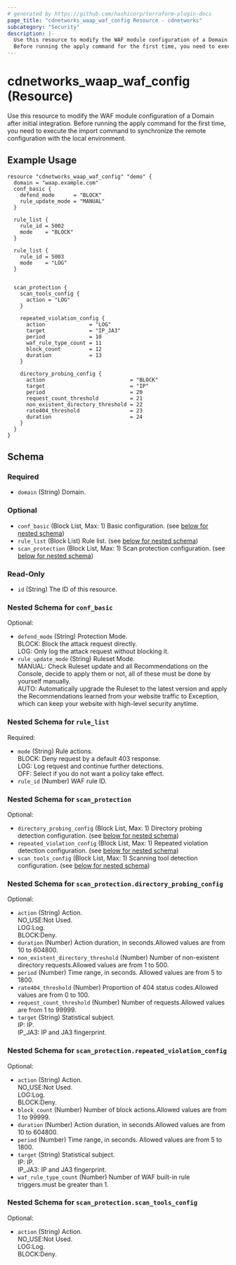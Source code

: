 ```yaml
---
# generated by https://github.com/hashicorp/terraform-plugin-docs
page_title: "cdnetworks_waap_waf_config Resource - cdnetworks"
subcategory: "Security"
description: |-
  Use this resource to modify the WAF module configuration of a Domain after initial integration. 
  Before running the apply command for the first time, you need to execute the import command to synchronize the remote configuration with the local environment.
---
```


# cdnetworks_waap_waf_config (Resource)

Use this resource to modify the WAF module configuration of a Domain after initial integration. 
Before running the apply command for the first time, you need to execute the import command to synchronize the remote configuration with the local environment.

## Example Usage

```hcl
resource "cdnetworks_waap_waf_config" "demo" {
  domain = "waap.example.com"
  conf_basic {
    defend_mode      = "BLOCK"
    rule_update_mode = "MANUAL"
  }

  rule_list {
    rule_id = 5002
    mode    = "BLOCK"
  }

  rule_list {
    rule_id = 5003
    mode    = "LOG"
  }


  scan_protection {
    scan_tools_config {
      action = "LOG"
    }

    repeated_violation_config {
      action              = "LOG"
      target              = "IP_JA3"
      period              = 10
      waf_rule_type_count = 11
      block_count         = 12
      duration            = 13
    }

    directory_probing_config {
      action                           = "BLOCK"
      target                           = "IP"
      period                           = 20
      request_count_threshold          = 21
      non_existent_directory_threshold = 22
      rate404_threshold                = 23
      duration                         = 24
    }
  }
}
```


<!-- schema generated by tfplugindocs -->
## Schema

### Required

- `domain` (String) Domain.

### Optional

- `conf_basic` (Block List, Max: 1) Basic configuration. (see [below for nested schema](#nestedblock--conf_basic))
- `rule_list` (Block List) Rule list. (see [below for nested schema](#nestedblock--rule_list))
- `scan_protection` (Block List, Max: 1) Scan protection configuration. (see [below for nested schema](#nestedblock--scan_protection))

### Read-Only

- `id` (String) The ID of this resource.

<a id="nestedblock--conf_basic"></a>
### Nested Schema for `conf_basic`

Optional:

- `defend_mode` (String) Protection Mode.<br/>BLOCK: Block the attack request directly.<br/>LOG: Only log the attack request without blocking it.
- `rule_update_mode` (String) Ruleset Mode.<br/>MANUAL: Check Ruleset update and all Recommendations on the Console, decide to apply them or not, all of these must be done by yourself manually.<br/>AUTO: Automatically upgrade the Ruleset to the latest version and apply the Recommendations learned from your website traffic to Exception, which can keep your website with high-level security anytime.


<a id="nestedblock--rule_list"></a>
### Nested Schema for `rule_list`

Required:

- `mode` (String) Rule actions.</br>
BLOCK: Deny request by a default 403 response.</br>
LOG: Log request and continue further detections.</br>
OFF: Select if you do not want a policy take effect.
- `rule_id` (Number) WAF rule ID.


<a id="nestedblock--scan_protection"></a>
### Nested Schema for `scan_protection`

Optional:

- `directory_probing_config` (Block List, Max: 1) Directory probing detection configuration. (see [below for nested schema](#nestedblock--scan_protection--directory_probing_config))
- `repeated_violation_config` (Block List, Max: 1) Repeated violation detection configuration. (see [below for nested schema](#nestedblock--scan_protection--repeated_violation_config))
- `scan_tools_config` (Block List, Max: 1) Scanning tool detection configuration. (see [below for nested schema](#nestedblock--scan_protection--scan_tools_config))

<a id="nestedblock--scan_protection--directory_probing_config"></a>
### Nested Schema for `scan_protection.directory_probing_config`

Optional:

- `action` (String) Action.</br>
NO_USE:Not Used.</br>
LOG:Log.</br>
BLOCK:Deny.
- `duration` (Number) Action duration, in seconds.Allowed values are from 10 to 604800.
- `non_existent_directory_threshold` (Number) Number of non-existent directory requests.Allowed values are from 1 to 500.
- `period` (Number) Time range, in seconds. Allowed values are from 5 to 1800.
- `rate404_threshold` (Number) Proportion of 404 status codes.Allowed values are from 0 to 100.
- `request_count_threshold` (Number) Number of requests.Allowed values are from 1 to 99999.
- `target` (String) Statistical subject. </br>
IP: IP. </br>
IP_JA3: IP and JA3 fingerprint.</br>


<a id="nestedblock--scan_protection--repeated_violation_config"></a>
### Nested Schema for `scan_protection.repeated_violation_config`

Optional:

- `action` (String) Action.</br>
NO_USE:Not Used.</br>
LOG:Log.</br>
BLOCK:Deny.
- `block_count` (Number) Number of block actions.Allowed values are from 1 to 99999.
- `duration` (Number) Action duration, in seconds.Allowed values are from 10 to 604800.
- `period` (Number) Time range, in seconds. Allowed values are from 5 to 1800.
- `target` (String) Statistical subject.</br>
IP: IP.</br>
IP_JA3: IP and JA3 fingerprint.
- `waf_rule_type_count` (Number) Number of WAF built-in rule triggers.must be greater than 1.


<a id="nestedblock--scan_protection--scan_tools_config"></a>
### Nested Schema for `scan_protection.scan_tools_config`

Optional:

- `action` (String) Action.</br>
NO_USE:Not Used.</br>
LOG:Log.</br>
BLOCK:Deny.
